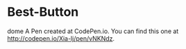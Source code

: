 # Best-Button
dome
A Pen created at CodePen.io. You can find this one at http://codepen.io/Xia-lj/pen/vNKNdz.
